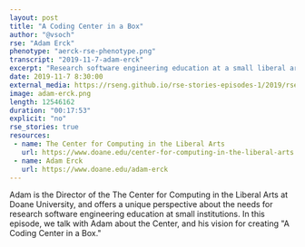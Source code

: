 ```yaml
---
layout: post
title: "A Coding Center in a Box"
author: "@vsoch"
rse: "Adam Erck"
phenotype: "aerck-rse-phenotype.png"
transcript: "2019-11-7-adam-erck"
excerpt: "Research software engineering education at a small liberal arts school"
date: 2019-11-7 8:30:00
external_media: https://rseng.github.io/rse-stories-episodes-1/2019/rse-stories-adam-erck-episode-4.mp3
image: adam-erck.png
length: 12546162
duration: "00:17:53"
explicit: "no"
rse_stories: true
resources:
 - name: The Center for Computing in the Liberal Arts
   url: https://www.doane.edu/center-for-computing-in-the-liberal-arts
 - name: Adam Erck
   url: https://www.doane.edu/adam-erck
---
```


Adam is the Director of the The Center for Computing in the Liberal Arts at Doane
University, and offers a unique perspective about the needs for research software
engineering education at small institutions. In this episode, we talk with Adam
about the Center, and his vision for creating "A Coding Center in a Box."
